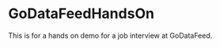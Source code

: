 GoDataFeedHandsOn
=================

This is for a hands on demo for a job interview at GoDataFeed.
